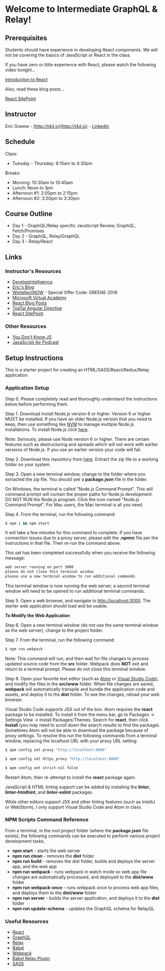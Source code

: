 # Welcome to Intermediate GraphQL & Relay!

## Prerequisites 

Students should have experience in developing React components. We will not be covering the basics of JavaScript or React in the class.

If you have zero or little experience with React, please watch the following video tonight...

[Introduction to React](https://mva.microsoft.com/en-US/training-courses/introduction-to-react-16635)

Also, read these blog posts...

[React SitePoint](http://www.sitepoint.com/author/ericgreene/)

## Instructor

Eric Greene - [http://t4d.io](http://t4d.io) - [LinkedIn](https://www.linkedin.com/in/ericwgreene)

## Schedule

Class:
- Tuesday - Thursday: 9:15am to 4:30pm

Breaks:
- Morning: 10:30am to 10:45am
- Lunch: Noon to 1pm
- Afternoon #1: 2:05pm to 2:15pm
- Afternoon #2: 3:20pm to 3:30pm

## Course Outline

- Day 1 - GraphQL/Relay specific JavaScript Review, GraphQL, Fetch/Promises
- Day 2 - GraphQL, Relay/GraphQL
- Day 3 - Relay/React

## Links

### Instructor's Resources

- [DevelopIntelligence](http://www.developintelligence.com/)
- [Eric's Blog](http://t4d.io/)
- [WintellectNOW](https://www.wintellectnow.com/Home/Instructor?instructorId=EricGreene) - Special Offer Code: GREENE-2016
- [Microsoft Virtual Academy](https://mva.microsoft.com/search/SearchResults.aspx#!q=Eric%20Greene&lang=1033)
- [React Blog Posts](https://github.com/training4developers/react-flux-blog)
- [TopTal Angular Directive](https://www.toptal.com/angular-js/angular-js-demystifying-directives)
- [React SitePoint](http://www.sitepoint.com/author/ericgreene/)

### Other Resources

- [You Don't Know JS](https://github.com/getify/You-Dont-Know-JS)
- [JavaScript Air Podcast](http://javascriptair.podbean.com/)

## Setup Instructions

This is a starter project for creating an HTML/SASS/React/Redux/Relay application.

### Application Setup

Step 0. Please completely read and thoroughly understand the instructions below before performing them.

Step 1. Download Install Node.js version 6 or higher. Version 6 or higher MUST be installed. If you have an older Node.js version that you need to keep, then use something like [NVM](https://www.npmjs.com/package/nvm) to manage multiple Node.js installations. To install Node.js click [here](https://nodejs.org).

Note: Seriously, please use Node version 6 or higher. There are certain features such as destructuring and spreads which will not work with earlier versions of Node.js. If you use an earlier version your code will fail.

Step 2. Download this repository from [here](https://github.com/training4developers/react_graphql_relay_09272016/archive/master.zip). Extract the zip file to a working folder on your system.

Step 3. Open a new terminal window, change to the folder where you extracted the zip file. You should see a **package.json** file in the folder.

On Windows, the terminal is called "Node.js Command Prompt". This will command prompt will contain the proper paths for Node.js development. DO NOT RUN the Node.js program. Click the icon named "Node.js Command Prompt". For Mac users, the Mac terminal is all you need.

Step 4. From the terminal, run the following command:

```bash
$ npm i && npm start
```

It will take a few minutes for this command to complete. If you have connection issues due to a proxy server, please edit the **.npmrc** file per the instructions in that file. Then re-run the command above.

This set has been completed successfully when you receive the following message:

```bash
web server running on port 3000
please do not close this terminal window
please use a new terminal window to run additional commands
```

This terminal window is now running the web server, a second terminal window will need to be opened to run additional terminal commands.

Step 5. Open a web browser, and navigate to [http://localhost:3000](http://localhost:3000).  The starter web application should load and be usable.

**To Modify the Web Application**

Step 6. Open a new terminal window (do not use the same terminal window as the web server), change to the project folder.

Step 7. From the terminal, run the following command:

```bash
$ npm run webpack
```

Note: This command will run, and then wait for file changes to process updated source code from the **src** folder. Webpack does **NOT** exit and return to a terminal prompt. Please do not close this terminal window.

Step 8. Open your favorite text editor (such as [Atom](https://atom.io/) or [Visual Studio Code](https://code.visualstudio.com)), and modify the files in the **src/www** folder. When file changes are saved, **webpack** will automatically transpile and bundle the application code and assets, and deploy it to the **dist** folder. To see the changes, reload your web browser.

Visual Studio Code supports JSX out of the box. Atom requires the **react** package to be installed. To install it from the menu bar, go to Packages -> Settings View -> Install Packages/Themes. Search for **react**, then click **Install** (you may need to scroll down the search results to find the package). Sometimes Atom will not be able to download the package because of proxy settings. To resolve this run the following commands from a terminal window, replacing the localhost URL with your proxy URL setting:

```bash
$ apm config set proxy "http://localhost:8080"

$ apm config set https_proxy "http://localhost:8080"

$ apm config set strict-ssl false
```

Restart Atom, then re-attempt to install the **react** package again.

JavaScript & HTML linting support can be added by installing the **linter**, **linter-htmlhint**, and **linter-eslint** packages.

While other editors support JSX and other linting features (such as IntelliJ or WebStorm), I only support Visual Studio Code and Atom in class.

### NPM Scripts Command Reference

From a terminal, in the root project folder (where the **package.json** file exists), the following commands can be executed to perform various project development tasks.

- **npm start** - starts the web server
- **npm run clean** - removes the **dist** folder
- **npm run build** - removes the dist folder, builds and deploys the server app, and the web app
- **npm run webpack** - runs webpack in watch mode so web app file changes are automatically processed, and deployed to the **dist/www** folder
- **npm run webpack-once** - runs webpack once to process web app files, and deploys them to the **dist/www** folder
- **npm run server** - builds the server application, and deploys it to the **dist** folder
- **npm run update-schema** - updates the GraphQL schema for RelayQL

### Useful Resources

- [React](https://facebook.github.io/react/)
- [GraphQL](http://graphql.org/)
- [Relay](https://facebook.github.io/relay/)
- [Babel](https://babeljs.io/)
- [Webpack](https://webpack.github.io/)
- [Babel Relay Plugin](https://facebook.github.io/relay/docs/guides-babel-plugin.html)
- [SASS](http://sass-lang.com/)
